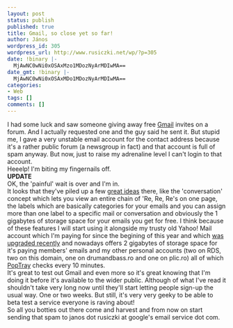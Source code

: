 ```yaml
---
layout: post
status: publish
published: true
title: Gmail, so close yet so far!
author: János
wordpress_id: 305
wordpress_url: http://www.rusiczki.net/wp/?p=305
date: !binary |-
  MjAwNC0wNi0xOSAxMzo1MDozNyArMDIwMA==
date_gmt: !binary |-
  MjAwNC0wNi0xOSAxMDo1MDozNyArMDIwMA==
categories:
- Web
tags: []
comments: []
---
```

<p>I had some luck and saw someone giving away free <a href="http://www.gmail.com">Gmail</a> invites on a forum. And I actually requested one and the guy said he sent it. But stupid me, I gave a very unstable email account for the contact address because it's a rather public forum (a newsgroup in fact) and that account is full of spam anyway. But now, just to raise my adrenaline level I can't login to that account.<br />
Heeelp! I'm biting my fingernails off.<br />
<b>UPDATE</b><br />
OK, the 'painful' wait is over and I'm in.<br />
It looks that they've piled up a few <a href="http://www.google.com/gmail/help/start.html" title="Getting started with Gmail">great ideas</a> there, like the 'conversation' concept which lets you view an entire chain of 'Re, Re, Re's on one page, the labels which are basically categories for your emails and you can assign more than one label to a specific mail or conversation and obviously the 1 gigabytes of storage space for your emails you get for free. I think because of these features I will start using it alongside my trusty old Yahoo! Mail account which I'm paying for since the begining of this year and which <a href="http://www.rusiczki.net/blog/archives/2004/06/15/yahoo_mail_strikes_back" title="Kitsched - Yahoo! Mail strikes back!">was upgraded recently</a> and nowadays offers 2 gigabytes of storage space for it's paying members' emails and my other personal accounts (two on RDS, two on this domain, one on drumandbass.ro and one on plic.ro) all of which <a href="http://www.poptray.org/" title="PopTray Mail Notifier - great POP email notifier">PopTray</a> checks every 10 minutes.<br />
It's great to test out Gmail and even more so it's great knowing that I'm doing it before it's available to the wider public. Although of what I've read it shouldn't take very long now until they'll start letting people sign-up the usual way. One or two weeks. But still, it's very very geeky to be able to beta test a service everyone is raving about!<br />
So all you botties out there come and harvest and from now on start sending that spam to janos dot rusiczki at google's email service dot com.</p>
